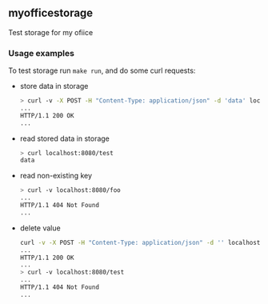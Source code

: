 ## myofficestorage
Test storage for my ofiice

### Usage examples
To test storage run `make run`, and do some curl requests:

* store data in storage
  ```bash
  > curl -v -X POST -H "Content-Type: application/json" -d 'data' localhost:8080/test
  ...
  HTTP/1.1 200 OK
  ...
  ```

* read stored data in storage
  ```bash
  > curl localhost:8080/test
  data
  ```

* read non-existing key
  ```bash
  > curl -v localhost:8080/foo
  ...
  HTTP/1.1 404 Not Found
  ...
  ```
  
* delete value
  ```bash
  curl -v -X POST -H "Content-Type: application/json" -d '' localhost:8080/test
  ...
  HTTP/1.1 200 OK
  ...
  > curl -v localhost:8080/test
  ...
  HTTP/1.1 404 Not Found
  ...
  ```